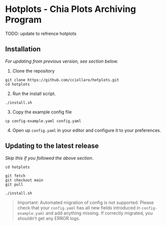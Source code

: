 # Hotplots - Chia Plots Archiving Program
TODO: update to refrence hotplots
## Installation

_For updating from previous version, see section below._

1. Clone the repository

```
git clone https://github.com/cciollaro/hotplots.git
cd hotplots
```

2. Run the install script.

```
./install.sh
```

3. Copy the example config file

```
cp config-example.yaml config.yaml
```

4. Open up `config.yaml` in your editor and configure it to your preferences.

## Updating to the latest release

_Skip this if you followed the above section_.

```
cd hotplots

git fetch
git checkout main
git pull

./install.sh
```

> Important: Automated migration of config is not supported. Please check that your `config.yaml` has all new fields introduced in `config-example.yaml` and add anything missing. If correctly migrated, you shouldn't get any ERROR logs.

